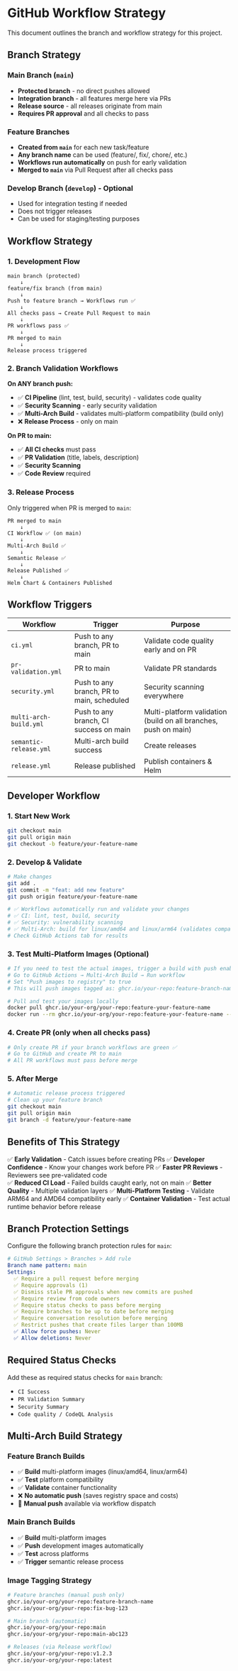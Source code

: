 # GitHub Workflow Strategy

This document outlines the branch and workflow strategy for this project.

## Branch Strategy

### Main Branch (`main`)
- **Protected branch** - no direct pushes allowed
- **Integration branch** - all features merge here via PRs
- **Release source** - all releases originate from main
- **Requires PR approval** and all checks to pass

### Feature Branches
- **Created from `main`** for each new task/feature
- **Any branch name** can be used (feature/, fix/, chore/, etc.)
- **Workflows run automatically** on push for early validation
- **Merged to `main`** via Pull Request after all checks pass

### Develop Branch (`develop`) - Optional
- Used for integration testing if needed
- Does not trigger releases
- Can be used for staging/testing purposes

## Workflow Strategy

### 1. Development Flow
```
main branch (protected)
    ↓
feature/fix branch (from main)
    ↓
Push to feature branch → Workflows run ✅
    ↓
All checks pass → Create Pull Request to main
    ↓
PR workflows pass ✅
    ↓
PR merged to main
    ↓
Release process triggered
```

### 2. Branch Validation Workflows

**On ANY branch push:**
- ✅ **CI Pipeline** (lint, test, build, security) - validates code quality
- ✅ **Security Scanning** - early security validation
- ✅ **Multi-Arch Build** - validates multi-platform compatibility (build only)
- ❌ **Release Process** - only on main

**On PR to main:**
- ✅ **All CI checks** must pass
- ✅ **PR Validation** (title, labels, description)
- ✅ **Security Scanning** 
- ✅ **Code Review** required

### 3. Release Process

Only triggered when PR is merged to `main`:
```
PR merged to main
    ↓
CI Workflow ✅ (on main)
    ↓
Multi-Arch Build ✅
    ↓
Semantic Release ✅
    ↓
Release Published ✅
    ↓
Helm Chart & Containers Published
```

## Workflow Triggers

| Workflow | Trigger | Purpose |
|----------|---------|---------|
| `ci.yml` | Push to any branch, PR to main | Validate code quality early and on PR |
| `pr-validation.yml` | PR to main | Validate PR standards |
| `security.yml` | Push to any branch, PR to main, scheduled | Security scanning everywhere |
| `multi-arch-build.yml` | Push to any branch, CI success on main | Multi-platform validation (build on all branches, push on main) |
| `semantic-release.yml` | Multi-arch build success | Create releases |
| `release.yml` | Release published | Publish containers & Helm |

## Developer Workflow

### 1. Start New Work
```bash
git checkout main
git pull origin main
git checkout -b feature/your-feature-name
```

### 2. Develop & Validate
```bash
# Make changes
git add .
git commit -m "feat: add new feature"
git push origin feature/your-feature-name

# ✅ Workflows automatically run and validate your changes
# ✅ CI: lint, test, build, security
# ✅ Security: vulnerability scanning
# ✅ Multi-Arch: build for linux/amd64 and linux/arm64 (validates compatibility)
# Check GitHub Actions tab for results
```

### 3. Test Multi-Platform Images (Optional)
```bash
# If you need to test the actual images, trigger a build with push enabled
# Go to GitHub Actions → Multi-Arch Build → Run workflow
# Set "Push images to registry" to true
# This will push images tagged as: ghcr.io/your-repo:feature-branch-name

# Pull and test your images locally
docker pull ghcr.io/your-org/your-repo:feature-your-feature-name
docker run --rm ghcr.io/your-org/your-repo:feature-your-feature-name --help
```

### 4. Create PR (only when all checks pass)
```bash
# Only create PR if your branch workflows are green ✅
# Go to GitHub and create PR to main
# All PR workflows must pass before merge
```

### 5. After Merge
```bash
# Automatic release process triggered
# Clean up your feature branch
git checkout main
git pull origin main
git branch -d feature/your-feature-name
```

## Benefits of This Strategy

✅ **Early Validation** - Catch issues before creating PRs
✅ **Developer Confidence** - Know your changes work before PR
✅ **Faster PR Reviews** - Reviewers see pre-validated code  
✅ **Reduced CI Load** - Failed builds caught early, not on main
✅ **Better Quality** - Multiple validation layers
✅ **Multi-Platform Testing** - Validate ARM64 and AMD64 compatibility early
✅ **Container Validation** - Test actual runtime behavior before release

## Branch Protection Settings

Configure the following branch protection rules for `main`:

```yaml
# GitHub Settings > Branches > Add rule
Branch name pattern: main
Settings:
  ✅ Require a pull request before merging
  ✅ Require approvals (1)
  ✅ Dismiss stale PR approvals when new commits are pushed
  ✅ Require review from code owners
  ✅ Require status checks to pass before merging
  ✅ Require branches to be up to date before merging
  ✅ Require conversation resolution before merging
  ✅ Restrict pushes that create files larger than 100MB
  ✅ Allow force pushes: Never
  ✅ Allow deletions: Never
```

## Required Status Checks

Add these as required status checks for `main` branch:
- `CI Success`
- `PR Validation Summary`
- `Security Summary`
- `Code quality / CodeQL Analysis` 

## Multi-Arch Build Strategy

### **Feature Branch Builds**
- ✅ **Build** multi-platform images (linux/amd64, linux/arm64)
- ✅ **Test** platform compatibility
- ✅ **Validate** container functionality  
- ❌ **No automatic push** (saves registry space and costs)
- 🔧 **Manual push** available via workflow dispatch

### **Main Branch Builds**
- ✅ **Build** multi-platform images
- ✅ **Push** development images automatically
- ✅ **Test** across platforms
- ✅ **Trigger** semantic release process

### **Image Tagging Strategy**
```bash
# Feature branches (manual push only)
ghcr.io/your-org/your-repo:feature-branch-name
ghcr.io/your-org/your-repo:fix-bug-123

# Main branch (automatic)
ghcr.io/your-org/your-repo:main
ghcr.io/your-org/your-repo:main-abc123

# Releases (via Release workflow)
ghcr.io/your-org/your-repo:v1.2.3
ghcr.io/your-org/your-repo:latest
``` 